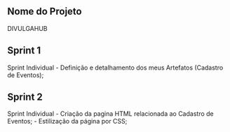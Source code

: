## Nome do Projeto

DIVULGAHUB

## Sprint 1

Sprint Individual - Definição e detalhamento dos meus Artefatos (Cadastro de Eventos);

## Sprint 2

Sprint Individual - Criação da pagina HTML relacionada ao Cadastro de Eventos;
                  - Estilização da página por CSS;
